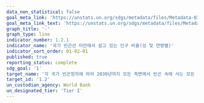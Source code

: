 ```yaml
---
data_non_statistical: false
goal_meta_link: 'https://unstats.un.org/sdgs/metadata/files/Metadata-01-02-01.pdf'
goal_meta_link_text: 'https://unstats.un.org/sdgs/metadata/files/Metadata-01-02-01.pdf'
graph_title: '-'
graph_type: line
indicator_number: 1.2.1
indicator_name: '국가 빈곤선 미만에서 살고 있는 인구 비율(성 및 연령별)'
indicator_sort_order: 01-02-01
published: true
reporting_status: complete
sdg_goal: '1'
target_name: '각 국가 빈곤정의에 따라 2030년까지 모든 측면에서 빈곤 속에 사는 모든 연령층의 남성, 여성, 그리고 아동 비율을 최소 절반으로 감소'
target_id: '1.2'
un_custodian_agency: World Bank
un_designated_tier: 'Tier I'
---
```

